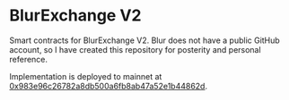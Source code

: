 # BlurExchange V2

Smart contracts for BlurExchange V2. Blur does not have a public GitHub account, so I have created this repository for posterity and personal reference.

Implementation is deployed to mainnet at [0x983e96c26782a8db500a6fb8ab47a52e1b44862d](https://etherscan.io/address/0x983e96c26782a8db500a6fb8ab47a52e1b44862d#code).
